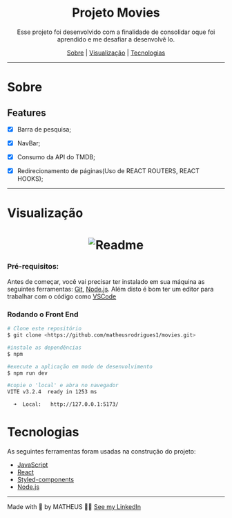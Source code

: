 <h1 align='center'>Projeto Movies</h1>

<p align='center'>Esse projeto foi desenvolvido com a finalidade de consolidar oque foi aprendido e me desafiar a desenvolvê lo.</p>



<p align='center'>
<a href='#sobre'>Sobre</a> |
<a href='#visualização'>Visualização</a> |
<a href='#tecnologiass'>Tecnologias</a> 
</p>
<hr>

# Sobre

## Features

- [x] Barra de pesquisa;

- [x] NavBar;

- [x] Consumo da API do TMDB;

- [x] Redirecionamento de páginas(Uso de REACT ROUTERS, REACT HOOKS);

<hr>

# Visualização

<h1 align="center">
   <img alt="Readme" title="Readme"
   src="./github/Readme.gif">
</h1>

### Pré-requisitos:

Antes de começar, você vai precisar ter instalado em sua máquina as seguintes ferramentas:
[Git](https://git-scm.com), [Node.js](https://nodejs.org/en/).
Além disto é bom ter um editor para trabalhar com o código como [VSCode](https://code.visualstudio.com/)

### Rodando o Front End

```bash
# Clone este repositório
$ git clone <https://github.com/matheusrodrigues1/movies.git>

#instale as dependências 
$ npm

#execute a aplicação em modo de desenvolvimento
$ npm run dev

#copie o 'local' e abra no navegador
VITE v3.2.4  ready in 1253 ms

  ➜  Local:   http://127.0.0.1:5173/
```
# Tecnologias

As seguintes ferramentas foram usadas na construção do projeto:

- [JavaScript](https://www.javascript.com/)
- [React](https://pt-br.reactjs.org/)
- [Styled-components](https://styled-components.com/)
- [Node.js](https://nodejs.org/en/)
---

Made with 💙 by MATHEUS 👋🏽 [See my LinkedIn](https://www.linkedin.com/in/matheus-rodrigues-1a1899231/)


